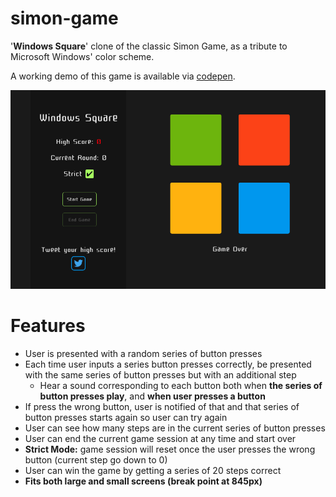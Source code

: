 # simon-game

  '**Windows Square**' clone of the classic Simon Game, as a tribute to Microsoft Windows' color scheme.

  A working demo of this game is available via [codepen](https://codepen.io/mhijack/full/YLxPvq/).

  ![Windows Square](./pictures/gameOver-screenshot.png?raw=true "Windows Square")

# Features
  * User is presented with a random series of button presses
  * Each time user inputs a series button presses correctly, be presented with the same series of button presses but with an additional step
    * Hear a sound corresponding to each button both when **the series of button presses play**, and **when user presses a button**
  * If press the wrong button, user is notified of that and that series of button presses starts again so user can try again
  * User can see how many steps are in the current series of button presses
  * User can end the current game session at any time and start over
  * **Strict Mode:** game session will reset once the user presses the wrong button (current step go down to 0)
  * User can win the game by getting a series of 20 steps correct
  * **Fits both large and small screens (break point at 845px)**